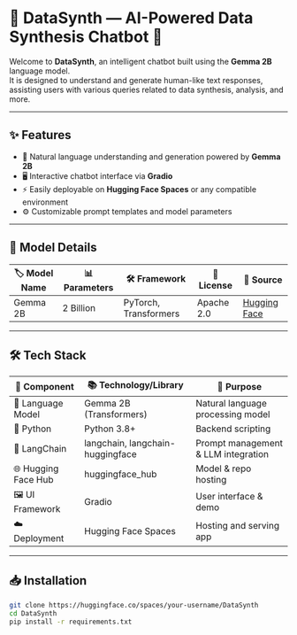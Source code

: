 # 🚀 DataSynth — AI-Powered Data Synthesis Chatbot 🤖

Welcome to **DataSynth**, an intelligent chatbot built using the **Gemma 2B** language model.  
It is designed to understand and generate human-like text responses, assisting users with various queries related to data synthesis, analysis, and more.

---

## ✨ Features

- 💬 Natural language understanding and generation powered by **Gemma 2B**  
- 🖥️ Interactive chatbot interface via **Gradio**  
- ⚡ Easily deployable on **Hugging Face Spaces** or any compatible environment  
- ⚙️ Customizable prompt templates and model parameters

---

## 🧠 Model Details

| 🏷️ Model Name  | 📊 Parameters | 🛠️ Framework           | 📄 License       | 🔗 Source                                       |
|----------------|---------------|------------------------|------------------|------------------------------------------------|
| Gemma 2B       | 2 Billion     | PyTorch, Transformers  | Apache 2.0       | [Hugging Face](https://huggingface.co/google/gemma-2b) |

---

## 🛠️ Tech Stack

| 🧩 Component         | 📚 Technology/Library         | 🎯 Purpose                              |
|----------------------|------------------------------|---------------------------------------|
| 🤖 Language Model    | Gemma 2B (Transformers)        | Natural language processing model     |
| 🐍 Python            | Python 3.8+                   | Backend scripting                      |
| 🔗 LangChain         | langchain, langchain-huggingface | Prompt management & LLM integration   |
| 🌐 Hugging Face Hub  | huggingface_hub               | Model & repo hosting                   |
| 🖼️ UI Framework     | Gradio                       | User interface & demo                  |
| ☁️ Deployment        | Hugging Face Spaces           | Hosting and serving app                |

---

## 📥 Installation

```bash
git clone https://huggingface.co/spaces/your-username/DataSynth
cd DataSynth
pip install -r requirements.txt
